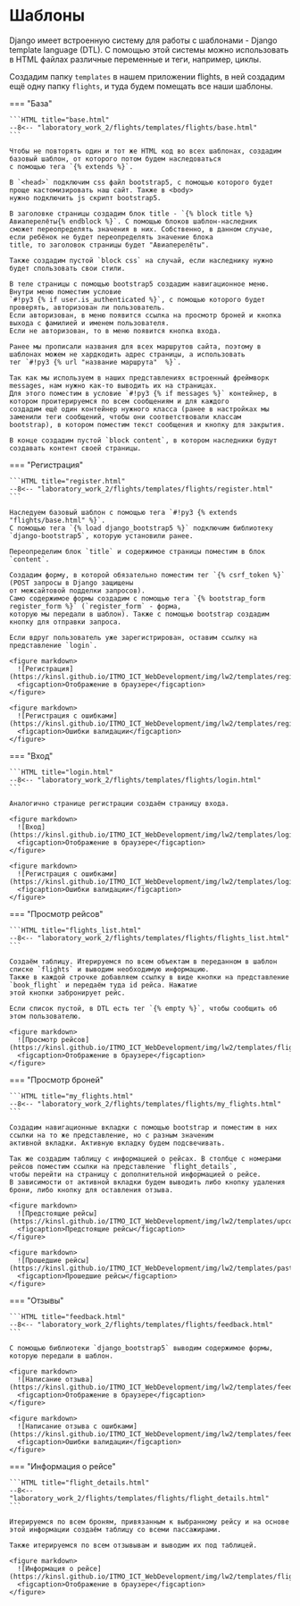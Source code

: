 # Шаблоны

Django имеет встроенную систему для работы с шаблонами - Django template language (DTL). С помощью этой системы можно 
использовать в HTML файлах различные переменные и теги, например, циклы.

Создадим папку `templates` в нашем приложении flights, в ней создадим ещё одну папку `flights`, и туда будем помещать 
все наши шаблоны.

=== "База"

    ```HTML title="base.html"
    --8<-- "laboratory_work_2/flights/templates/flights/base.html"
    ```

    Чтобы не повторять один и тот же HTML код во всех шаблонах, создадим базовый шаблон, от которого потом будем наследоваться 
    с помощью тега `{% extends %}`.

    В `<head>` подключим css файл bootstrap5, с помощью которого будет проще кастомизировать наш сайт. Также в <body> 
    нужно подключить js скрипт bootstrap5.

    В заголовке страницы создадим блок title - `{% block title %}Авиаперелёты{% endblock %}`. С помощью блоков шаблон-наследник 
    сможет переопределять значения в них. Собственно, в данном случае, если ребёнок не будет переопределять значение блока 
    title, то заголовок страницы будет "Авиаперелёты".

    Также создадим пустой `block css` на случай, если наследнику нужно будет спользовать свои стили.

    В теле страницы с помощью bootstrap5 создадим навигационное меню. Внутри меню поместим условие 
    `#!py3 {% if user.is_authenticated %}`, с помощью которого будет проверять, авторизован ли пользователь.  
    Если авторизован, в меню появится ссылка на просмотр броней и кнопка выхода с фамилией и именем пользователя. 
    Если не авторизован, то в меню появится кнопка входа.

    Ранее мы прописали названия для всех маршрутов сайта, поэтому в шаблонах можем не хардкодить адрес страницы, а использовать 
    тег `#!py3 {% url "название маршрута"  %}`.

    Так как мы используем в наших представлениях встроенный фреймворк messages, нам нужно как-то выводить их на страницах. 
    Для этого поместим в условие `#!py3 {% if messages %}` контейнер, в котором проитерируемся по всем сообщениям и для каждого 
    создадим ещё один контейнер нужного класса (ранее в настройках мы заменили теги сообщений, чтобы они соответствовали классам 
    bootstrap), в котором поместим текст сообщения и кнопку для закрытия.

    В конце создадим пустой `block content`, в котором наследники будут создавать контент своей страницы.


=== "Регистрация"

    ```HTML title="register.html"
    --8<-- "laboratory_work_2/flights/templates/flights/register.html"
    ```

    Наследуем базовый шаблон с помощью тега `#!py3 {% extends "flights/base.html" %}`.  
    С помощью тега `{% load django_bootstrap5 %}` подключим библиотеку `django-bootstrap5`, которую установили ранее.

    Переопределим блок `title` и содержимое страницы поместим в блок `content`.

    Создадим форму, в которой обязательно поместим тег `{% csrf_token %}` (POST запросы в Django защищены 
    от межсайтовой подделки запросов).  
    Само содержимое формы создадим с помощью тега `{% bootstrap_form register_form %}` (`register_form` - форма, 
    которую мы передали в шаблон). Также с помощью bootstrap создадим кнопку для отправки запроса.

    Если вдруг пользователь уже зарегистрирован, оставим ссылку на представление `login`.

    <figure markdown>
      ![Регистрация](https://kinsl.github.io/ITMO_ICT_WebDevelopment/img/lw2/templates/register.png)
      <figcaption>Отображение в браузере</figcaption>
    </figure>

    <figure markdown>
      ![Регистрация с ошибками](https://kinsl.github.io/ITMO_ICT_WebDevelopment/img/lw2/templates/register_with_errors.png)
      <figcaption>Ошибки валидации</figcaption>
    </figure>


=== "Вход"

    ```HTML title="login.html"
    --8<-- "laboratory_work_2/flights/templates/flights/login.html"
    ```

    Аналогично странице регистрации создаём страницу входа.

    <figure markdown>
      ![Вход](https://kinsl.github.io/ITMO_ICT_WebDevelopment/img/lw2/templates/login.png)
      <figcaption>Отображение в браузере</figcaption>
    </figure>

    <figure markdown>
      ![Регистрация с ошибками](https://kinsl.github.io/ITMO_ICT_WebDevelopment/img/lw2/templates/login_with_errors.png)
      <figcaption>Ошибки валидации</figcaption>
    </figure>


=== "Просмотр рейсов"

    ```HTML title="flights_list.html"
    --8<-- "laboratory_work_2/flights/templates/flights/flights_list.html"
    ```

    Создаём таблицу. Итерируемся по всем объектам в переданном в шаблон списке `flights` и выводим необходимую информацию. 
    Также в каждой строчке добавляем ссылку в виде кнопки на представление `book_flight` и передаём туда id рейса. Нажатие 
    этой кнопки забронирует рейс.

    Если список пустой, в DTL есть тег `{% empty %}`, чтобы сообщить об этом пользователю.

    <figure markdown>
      ![Просмотр рейсов](https://kinsl.github.io/ITMO_ICT_WebDevelopment/img/lw2/templates/flights_list.png)
      <figcaption>Отображение в браузере</figcaption>
    </figure>


=== "Просмотр броней"

    ```HTML title="my_flights.html"
    --8<-- "laboratory_work_2/flights/templates/flights/my_flights.html"
    ```

    Создадим навигационные вкладки с помощью bootstrap и поместим в них ссылки на то же представление, но с разным значеним 
    активной вкладки. Активную вкладку будем подсвечивать.

    Так же создадим таблицу с информацией о рейсах. В столбце с номерами рейсов поместим ссылки на представление `flight_details`, 
    чтобы перейти на страницу с дополнительной информацией о рейсе.  
    В зависимости от активной вкладки будем выводить либо кнопку удаления брони, либо кнопку для оставления отзыва.

    <figure markdown>
      ![Предстоящие рейсы](https://kinsl.github.io/ITMO_ICT_WebDevelopment/img/lw2/templates/upcoming_bookings.png)
      <figcaption>Предстоящие рейсы</figcaption>
    </figure>

    <figure markdown>
      ![Прошедшие рейсы](https://kinsl.github.io/ITMO_ICT_WebDevelopment/img/lw2/templates/past_bookings.png)
      <figcaption>Прошедшие рейсы</figcaption>
    </figure>


=== "Отзывы"

    ```HTML title="feedback.html"
    --8<-- "laboratory_work_2/flights/templates/flights/feedback.html"
    ```

    С помощью библиотеки `django_bootstrap5` выводим содержимое формы, которую передали в шаблон.

    <figure markdown>
      ![Написание отзыва](https://kinsl.github.io/ITMO_ICT_WebDevelopment/img/lw2/templates/feedback.png)
      <figcaption>Отображение в браузере</figcaption>
    </figure>

    <figure markdown>
      ![Написание отзыва с ошибками](https://kinsl.github.io/ITMO_ICT_WebDevelopment/img/lw2/templates/feedback_with_errors.png)
      <figcaption>Ошибки валидации</figcaption>
    </figure>


=== "Информация о рейсе"

    ```HTML title="flight_details.html"
    --8<-- "laboratory_work_2/flights/templates/flights/flight_details.html"
    ```

    Итерируемся по всем броням, привязанным к выбранному рейсу и на основе этой информации создаём таблицу со всеми пассажирами.

    Также итерируемся по всем отзывывам и выводим их под таблицей.

    <figure markdown>
      ![Информация о рейсе](https://kinsl.github.io/ITMO_ICT_WebDevelopment/img/lw2/templates/flight_details.png)
      <figcaption>Отображение в браузере</figcaption>
    </figure>